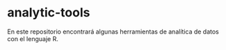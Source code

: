 # analytic-tools
En este repositorio encontrará algunas herramientas de analítica de datos con el lenguaje R.
